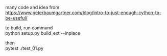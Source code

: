 many code and idea from  
https://www.peterbaumgartner.com/blog/intro-to-just-enough-cython-to-be-useful/

to build, run command  
python setup.py build_ext --inplace

then  
pytest ./test_01.py
